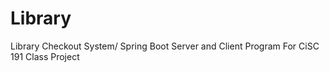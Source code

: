 # Library
Library Checkout System/ Spring Boot Server and Client Program
For CiSC 191 Class Project
